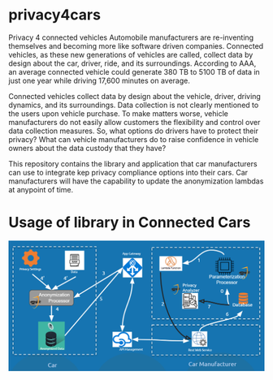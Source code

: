 # privacy4cars
Privacy 4 connected vehicles
Automobile manufacturers are re-inventing themselves and becoming more like software driven companies. Connected vehicles, as these new generations of vehicles are called, collect data by design about the car, driver, ride, and its surroundings. According to AAA, an average connected vehicle could generate 380 TB to 5100 TB of data in just one year while driving 17,600 minutes on average. 

Connected vehicles collect data by design about the vehicle, driver, driving dynamics, and its surroundings. Data collection is not clearly mentioned to the users upon vehicle purchase. To make matters worse, vehicle manufacturers do not easily allow customers the flexibility and control over data collection measures. So, what options do drivers have to protect their privacy? What can vehicle manufacturers do to raise confidence in vehicle owners about the data custody that they have?

This repository contains the library and application that car manufacturers can use to integrate kep privacy compliance options into their cars. Car manufacturers will have the capability to update the anonymization lambdas at anypoint of time.

# Usage of library in Connected Cars
![Library Usage in privacy compliance for connected cars](images/libraryusage.png?raw=true)